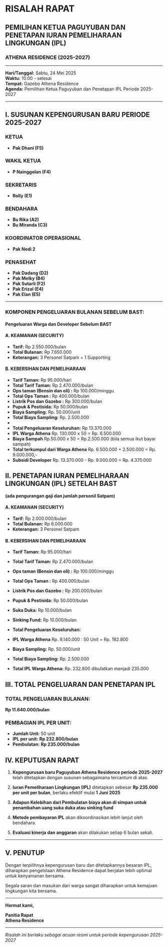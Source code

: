 # RISALAH RAPAT
## PEMILIHAN KETUA PAGUYUBAN DAN PENETAPAN IURAN PEMELIHARAAN LINGKUNGAN (IPL)
### ATHENA RESIDENCE (2025-2027)

---

**Hari/Tanggal:** Sabtu, 24 Mei 2025  
**Waktu:** 10.00 - selesai  
**Tempat:** Gazebo Athena Residence  
**Agenda:** Pemilihan Ketua Paguyuban dan Penetapan IPL Periode 2025-2027

---

## I. SUSUNAN KEPENGURUSAN BARU PERIODE 2025-2027

### **KETUA**
- **Pak Dhani (F5)**

### **WAKIL KETUA**
- **P Nainggolan (F4)**

### **SEKRETARIS**
- **Rolly (E1)**

### **BENDAHARA**
- **Bu Rika (A2)**
- **Bu Miranda (C3)**

### **KOORDINATOR OPERASIONAL**
- **Pak Nedi 2**
  
  
### **PENASEHAT**
- **Pak Dadang (D2)**
- **Pak Melky (B4)**
- **Pak Sutarli (F2)**
- **Pak Erizal (E4)**
- **Pak Elan (E5)**

---


### **KOMPONEN PENGELUARAN BULANAN SEBELUM BAST:**

#### **Pengeluaran Warga dan Developer Sebelum BAST**
#### **A. KEAMANAN (SECURITY)**
- **Tarif:** Rp 2.550.000/bulan
- **Total Bulanan:** Rp 7.650.000
- **Keterangan:** 3 Personel Satpam + 1 Supporting

#### **B. KEBERSIHAN DAN PEMELIHARAAN**
- **Tarif Taman:** Rp 95.000/hari
- **Total Tarif Taman:** Rp 2.470.000/bulan
- **Ops taman (Bensin dan oli) :** Rp 100.000/minggu
- **Total Ops Taman :** Rp 400.000/bulan
- **Listrik Pos dan Gazebo :** Rp 300.000/bulan
- **Pupuk & Pestisida:** Rp 50.000/bulan
- **Biaya Sampling:** Rp. 50.000/unit
- **Total Biaya Sampling:** Rp. 2.500.000
- 
- **Total Pengeluaran Keseluruhan:** Rp 13.370.000
- **IPL Warga Athena** Rp. 130.000 x 50 = Rp. 6.500.000
- **Biaya Sampah** Rp.50.000 x 50 = Rp.2.500.000 (bila semua ikut bayar sampah)
- **Total terkumpul dari Warga Athena**  Rp. 6.500.000 + 2.500.000 = Rp. 9.000.000,- 
- **Subsidi Developer** Rp. 13.370.000 - Rp. 9.000.000 = Rp. 4.370.000
  

## II. PENETAPAN IURAN PEMELIHARAAN LINGKUNGAN (IPL) SETELAH BAST 
**(ada pengurangan gaji dan jumlah personil Satpam)**

#### **A. KEAMANAN (SECURITY)**
- **Tarif:** Rp 2.000.000/bulan
- **Total Bulanan:** Rp 6.000.000
- **Keterangan:** 3 Personel Satpam

#### **B. KEBERSIHAN DAN PEMELIHARAAN**
- **Tarif Taman:** Rp 95.000/hari
- **Total Tarif Taman:** Rp 2.470.000/bulan
- **Ops taman (Bensin dan oli) :** Rp 100.000/minggu
- **Total Ops Taman :** Rp 400.000/bulan
- **Listrik Pos dan Gazebo :** Rp 200.000/bulan
- **Pupuk & Pestisida:** Rp 50.000/bulan
- **Suka Duka:** Rp 10.000/bulan
- **Sinking Fund:** Rp 10.000/bulan

- **Total Pengeluaran Keseluruhan:** 
- **IPL Warga Athena** Rp. 9.140.000 : 50 Unit = Rp. 182.800
- **Biaya Sampling:** Rp. 50.000/unit
- **Total Biaya Sampling:** Rp. 2.500.000
- **Total IPL Warga Athena:** Rp. 232.800 dibulatkan menjadi 235.000

## III. TOTAL PENGELUARAN DAN PENETAPAN IPL

### **TOTAL PENGELUARAN BULANAN:**
**Rp 11.640.000/bulan**

### **PEMBAGIAN IPL PER UNIT:**
- **Jumlah Unit:** 50 unit
- **IPL per unit:** **Rp 232.800/bulan**
- **Pembulatan:** **Rp 235.000/bulan**


## IV. KEPUTUSAN RAPAT

1. **Kepengurusan baru Paguyuban Athena Residence periode 2025-2027** telah ditetapkan dengan susunan sebagaimana tercantum di atas.

2. **Iuran Pemeliharaan Lingkungan (IPL)** ditetapkan sebesar **Rp 235.000 per unit per bulan**, berlaku efektif mulai **1 Juni 2025**
  
3. **Adapun Kelebihan dari Pembulatan biaya akan di simpan untuk penambahan uang suka duka atau sinking fund**

4. **Metode pembayaran IPL** akan dikoordinasikan lebih lanjut oleh bendahara.

5. **Evaluasi kinerja dan anggaran** akan dilakukan setiap 6 bulan sekali.

---

## V. PENUTUP

Dengan terpilihnya kepengurusan baru dan ditetapkannya besaran IPL, diharapkan pengelolaan Athena Residence dapat berjalan lebih optimal untuk kenyamanan bersama.

Segala saran dan masukan dari warga sangat diharapkan untuk kemajuan lingkungan kita bersama.

---

**Hormat kami,**

**Panitia Rapat**  
**Athena Residence**

---

*Risalah ini berlaku sebagai acuan resmi untuk periode kepengurusan 2025-2027*
